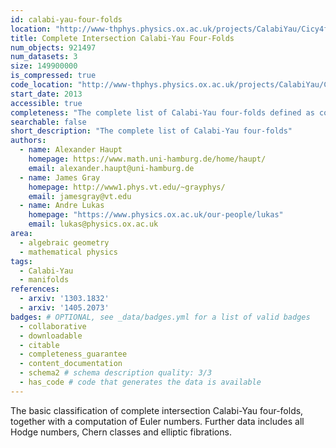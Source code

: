 ```yaml
---
id: calabi-yau-four-folds
location: "http://www-thphys.physics.ox.ac.uk/projects/CalabiYau/Cicy4folds/"
title: Complete Intersection Calabi-Yau Four-Folds
num_objects: 921497
num_datasets: 3
size: 149900000
is_compressed: true
code_location: "http://www-thphys.physics.ox.ac.uk/projects/CalabiYau/Cicy4folds/"
start_date: 2013
accessible: true
completeness: "The complete list of Calabi-Yau four-folds defined as complete intersections in products of projective spaces"
searchable: false
short_description: "The complete list of Calabi-Yau four-folds"
authors:
  - name: Alexander Haupt
    homepage: https://www.math.uni-hamburg.de/home/haupt/
    email: alexander.haupt@uni-hamburg.de
  - name: James Gray
    homepage: http://www1.phys.vt.edu/~grayphys/
    email: jamesgray@vt.edu
  - name: Andre Lukas
    homepage: "https://www.physics.ox.ac.uk/our-people/lukas"
    email: lukas@physics.ox.ac.uk
area:
  - algebraic geometry
  - mathematical physics
tags:
  - Calabi-Yau
  - manifolds
references:
  - arxiv: '1303.1832'
  - arxiv: '1405.2073'
badges: # OPTIONAL, see _data/badges.yml for a list of valid badges
  - collaborative
  - downloadable
  - citable
  - completeness_guarantee
  - content_documentation
  - schema2 # schema description quality: 3/3
  - has_code # code that generates the data is available
---
```


The basic classification of complete intersection Calabi-Yau four-folds, together with a computation of Euler numbers. Further data includes all Hodge numbers, Chern classes and elliptic fibrations.
